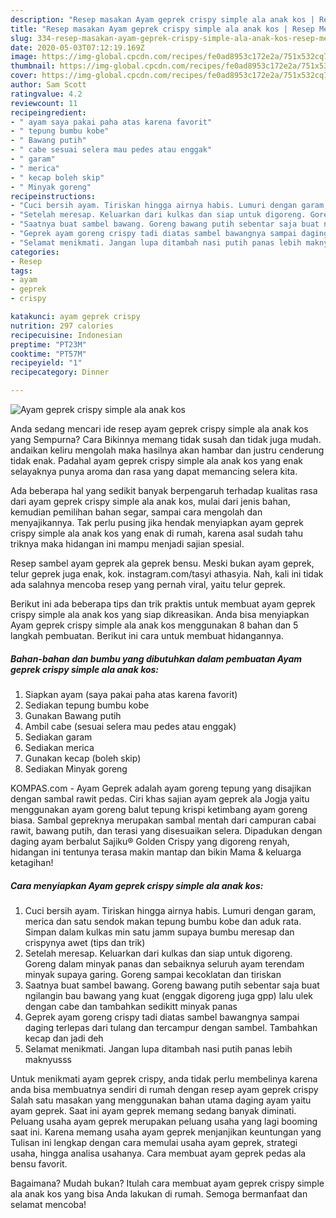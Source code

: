 ```yaml
---
description: "Resep masakan Ayam geprek crispy simple ala anak kos | Resep Membuat Ayam geprek crispy simple ala anak kos Yang Enak Banget"
title: "Resep masakan Ayam geprek crispy simple ala anak kos | Resep Membuat Ayam geprek crispy simple ala anak kos Yang Enak Banget"
slug: 334-resep-masakan-ayam-geprek-crispy-simple-ala-anak-kos-resep-membuat-ayam-geprek-crispy-simple-ala-anak-kos-yang-enak-banget
date: 2020-05-03T07:12:19.169Z
image: https://img-global.cpcdn.com/recipes/fe0ad8953c172e2a/751x532cq70/ayam-geprek-crispy-simple-ala-anak-kos-foto-resep-utama.jpg
thumbnail: https://img-global.cpcdn.com/recipes/fe0ad8953c172e2a/751x532cq70/ayam-geprek-crispy-simple-ala-anak-kos-foto-resep-utama.jpg
cover: https://img-global.cpcdn.com/recipes/fe0ad8953c172e2a/751x532cq70/ayam-geprek-crispy-simple-ala-anak-kos-foto-resep-utama.jpg
author: Sam Scott
ratingvalue: 4.2
reviewcount: 11
recipeingredient:
- " ayam saya pakai paha atas karena favorit"
- " tepung bumbu kobe"
- " Bawang putih"
- " cabe sesuai selera mau pedes atau enggak"
- " garam"
- " merica"
- " kecap boleh skip"
- " Minyak goreng"
recipeinstructions:
- "Cuci bersih ayam. Tiriskan hingga airnya habis. Lumuri dengan garam, merica dan satu sendok makan tepung bumbu kobe dan aduk rata. Simpan dalam kulkas min satu jamm supaya bumbu meresap dan crispynya awet (tips dan trik)"
- "Setelah meresap. Keluarkan dari kulkas dan siap untuk digoreng. Goreng dalam minyak panas dan sebaiknya seluruh ayam terendam minyak supaya garing. Goreng sampai kecoklatan dan tiriskan"
- "Saatnya buat sambel bawang. Goreng bawang putih sebentar saja buat ngilangin bau bawang yang kuat (enggak digoreng juga gpp) lalu ulek dengan cabe dan tambahkan sedikitt minyak panas"
- "Geprek ayam goreng crispy tadi diatas sambel bawangnya sampai daging terlepas dari tulang dan tercampur dengan sambel. Tambahkan kecap dan jadi deh"
- "Selamat menikmati. Jangan lupa ditambah nasi putih panas lebih maknyusss"
categories:
- Resep
tags:
- ayam
- geprek
- crispy

katakunci: ayam geprek crispy 
nutrition: 297 calories
recipecuisine: Indonesian
preptime: "PT23M"
cooktime: "PT57M"
recipeyield: "1"
recipecategory: Dinner

---
```



![Ayam geprek crispy simple ala anak kos](https://img-global.cpcdn.com/recipes/fe0ad8953c172e2a/751x532cq70/ayam-geprek-crispy-simple-ala-anak-kos-foto-resep-utama.jpg)

Anda sedang mencari ide resep ayam geprek crispy simple ala anak kos yang Sempurna? Cara Bikinnya memang tidak susah dan tidak juga mudah. andaikan keliru mengolah maka hasilnya akan hambar dan justru cenderung tidak enak. Padahal ayam geprek crispy simple ala anak kos yang enak selayaknya punya aroma dan rasa yang dapat memancing selera kita.

Ada beberapa hal yang sedikit banyak berpengaruh terhadap kualitas rasa dari ayam geprek crispy simple ala anak kos, mulai dari jenis bahan, kemudian pemilihan bahan segar, sampai cara mengolah dan menyajikannya. Tak perlu pusing jika hendak menyiapkan ayam geprek crispy simple ala anak kos yang enak di rumah, karena asal sudah tahu triknya maka hidangan ini mampu menjadi sajian spesial.

Resep sambel ayam geprek ala geprek bensu. Meski bukan ayam geprek, telur geprek juga enak, kok. instagram.com/tasyi athasyia. Nah, kali ini tidak ada salahnya mencoba resep yang pernah viral, yaitu telur geprek.


Berikut ini ada beberapa tips dan trik praktis untuk membuat ayam geprek crispy simple ala anak kos yang siap dikreasikan. Anda bisa menyiapkan Ayam geprek crispy simple ala anak kos menggunakan 8 bahan dan 5 langkah pembuatan. Berikut ini cara untuk membuat hidangannya.

<!--inarticleads1-->

##### Bahan-bahan dan bumbu yang dibutuhkan dalam pembuatan Ayam geprek crispy simple ala anak kos:

1. Siapkan  ayam (saya pakai paha atas karena favorit)
1. Sediakan  tepung bumbu kobe
1. Gunakan  Bawang putih
1. Ambil  cabe (sesuai selera mau pedes atau enggak)
1. Sediakan  garam
1. Sediakan  merica
1. Gunakan  kecap (boleh skip)
1. Sediakan  Minyak goreng


KOMPAS.com - Ayam Geprek adalah ayam goreng tepung yang disajikan dengan sambal rawit pedas. Ciri khas sajian ayam geprek ala Jogja yaitu menggunakan ayam goreng balut tepung krispi ketimbang ayam goreng biasa. Sambal gepreknya merupakan sambal mentah dari campuran cabai rawit, bawang putih, dan terasi yang disesuaikan selera. Dipadukan dengan daging ayam berbalut Sajiku® Golden Crispy yang digoreng renyah, hidangan ini tentunya terasa makin mantap dan bikin Mama &amp; keluarga ketagihan! 

<!--inarticleads2-->

##### Cara menyiapkan Ayam geprek crispy simple ala anak kos:

1. Cuci bersih ayam. Tiriskan hingga airnya habis. Lumuri dengan garam, merica dan satu sendok makan tepung bumbu kobe dan aduk rata. Simpan dalam kulkas min satu jamm supaya bumbu meresap dan crispynya awet (tips dan trik)
1. Setelah meresap. Keluarkan dari kulkas dan siap untuk digoreng. Goreng dalam minyak panas dan sebaiknya seluruh ayam terendam minyak supaya garing. Goreng sampai kecoklatan dan tiriskan
1. Saatnya buat sambel bawang. Goreng bawang putih sebentar saja buat ngilangin bau bawang yang kuat (enggak digoreng juga gpp) lalu ulek dengan cabe dan tambahkan sedikitt minyak panas
1. Geprek ayam goreng crispy tadi diatas sambel bawangnya sampai daging terlepas dari tulang dan tercampur dengan sambel. Tambahkan kecap dan jadi deh
1. Selamat menikmati. Jangan lupa ditambah nasi putih panas lebih maknyusss


Untuk menikmati ayam geprek crispy, anda tidak perlu membelinya karena anda bisa membuatnya sendiri di rumah dengan resep ayam geprek crispy Salah satu masakan yang menggunakan bahan utama daging ayam yaitu ayam geprek. Saat ini ayam geprek memang sedang banyak diminati. Peluang usaha ayam geprek merupakan peluang usaha yang lagi booming saat ini. Karena memang usaha ayam geprek menjanjikan keuntungan yang Tulisan ini lengkap dengan cara memulai usaha ayam geprek, strategi usaha, hingga analisa usahanya. Cara membuat ayam geprek pedas ala bensu favorit. 

Bagaimana? Mudah bukan? Itulah cara membuat ayam geprek crispy simple ala anak kos yang bisa Anda lakukan di rumah. Semoga bermanfaat dan selamat mencoba!
